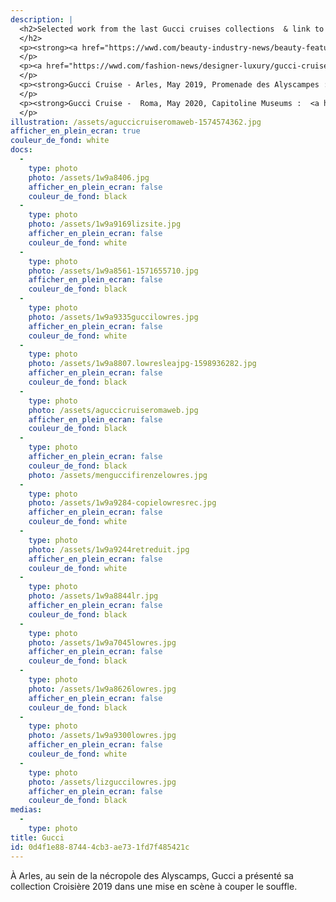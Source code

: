 ```yaml
---
description: |
  <h2>Selected work from the last Gucci cruises collections  & link to WWD published photos Gallery
  </h2>
  <p><strong><a href="https://wwd.com/beauty-industry-news/beauty-features/gallery/backstage-gucci-resort-2018-cruise-show-exclusive-photos-10896988/">Gucci Cruise - Firenze, May 2018, Palatine Gallery</a> </strong>
  </p>
  <p><a href="https://wwd.com/fashion-news/designer-luxury/gucci-cruise-resort-2018-show-florence-review-10896963/"><strong>https://wwd.com/fashion-news/designer-luxury/gucci...</strong></a><strong></strong>
  </p>
  <p><strong>Gucci Cruise - Arles, May 2019, Promenade des Alyscampes : </strong><a href="https://wwd.com/fashion-news/shows-reviews/gallery/backstage-at-gucci-cruise-1202685872/"><strong>https://wwd.com/fashion-news/shows-reviews/gallery...</strong></a>
  </p>
  <p><strong>Gucci Cruise -  Roma, May 2020, Capitoline Museums :  <a href="https://wwd.com/beauty-industry-news/beauty-features/gallery/backstage-at-gucci-cruise-1203141375/">https://wwd.com/beauty-industry-news/beauty-featur...</a> </strong>
  </p>
illustration: /assets/aguccicruiseromaweb-1574574362.jpg
afficher_en_plein_ecran: true
couleur_de_fond: white
docs:
  -
    type: photo
    photo: /assets/1w9a8406.jpg
    afficher_en_plein_ecran: false
    couleur_de_fond: black
  -
    type: photo
    photo: /assets/1w9a9169lizsite.jpg
    afficher_en_plein_ecran: false
    couleur_de_fond: white
  -
    type: photo
    photo: /assets/1w9a8561-1571655710.jpg
    afficher_en_plein_ecran: false
    couleur_de_fond: black
  -
    type: photo
    photo: /assets/1w9a9335guccilowres.jpg
    afficher_en_plein_ecran: false
    couleur_de_fond: white
  -
    type: photo
    photo: /assets/1w9a8807.lowresleajpg-1598936282.jpg
    afficher_en_plein_ecran: false
    couleur_de_fond: black
  -
    type: photo
    photo: /assets/aguccicruiseromaweb.jpg
    afficher_en_plein_ecran: false
    couleur_de_fond: black
  -
    type: photo
    afficher_en_plein_ecran: false
    couleur_de_fond: black
    photo: /assets/menguccifirenzelowres.jpg
  -
    type: photo
    photo: /assets/1w9a9284-copielowresrec.jpg
    afficher_en_plein_ecran: false
    couleur_de_fond: white
  -
    type: photo
    photo: /assets/1w9a9244retreduit.jpg
    afficher_en_plein_ecran: false
    couleur_de_fond: white
  -
    type: photo
    photo: /assets/1w9a8844lr.jpg
    afficher_en_plein_ecran: false
    couleur_de_fond: black
  -
    type: photo
    photo: /assets/1w9a7045lowres.jpg
    afficher_en_plein_ecran: false
    couleur_de_fond: black
  -
    type: photo
    photo: /assets/1w9a8626lowres.jpg
    afficher_en_plein_ecran: false
    couleur_de_fond: black
  -
    type: photo
    photo: /assets/1w9a9300lowres.jpg
    afficher_en_plein_ecran: false
    couleur_de_fond: white
  -
    type: photo
    photo: /assets/lizguccilowres.jpg
    afficher_en_plein_ecran: false
    couleur_de_fond: black
medias:
  -
    type: photo
title: Gucci
id: 0d4f1e88-8744-4cb3-ae73-1fd7f485421c
---
```

À Arles, au sein de la nécropole des Alyscamps, Gucci a présenté sa collection Croisière 2019 dans une mise en scène à couper le souffle.